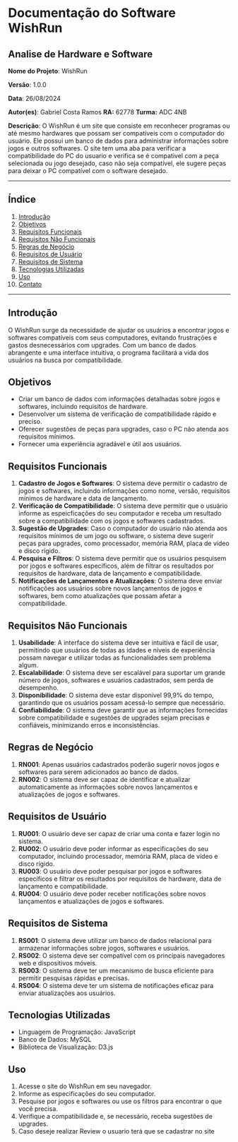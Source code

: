 # Documentação do Software WishRun

## Analise de Hardware e Software

**Nome do Projeto**: WishRun 

**Versão**: 1.0.0

**Data**: 26/08/2024

**Autor(es)**: Gabriel Costa Ramos       **RA:** 62778   **Turma:** ADC 4NB

**Descrição**: O WishRun é um site que consiste em reconhecer programas ou até mesmo hardwares que possam ser compatíveis com o computador do usuário. Ele possui um banco de dados para administrar informações sobre jogos e outros softwares. O site tem uma aba para verificar a compatibilidade do PC do usuario e verifica se é compativel com a peça selecionada ou jogo desejado, caso não seja compatível, ele sugere peças para deixar o PC compatível com o software desejado.

---

## Índice

1. [Introdução](#introdução)
2. [Objetivos](#objetivos)
3. [Requisitos Funcionais](#requisitos-funcionais)
4. [Requisitos Não Funcionais](#requisitos-não-funcionais)
5. [Regras de Negócio](#regras-de-negócio)
6. [Requisitos de Usuário](#requisitos-de-usuário)
7. [Requisitos de Sistema](#requisitos-de-sistema)
8. [Tecnologias Utilizadas](#tecnologias-utilizadas)
10. [Uso](#uso)
13. [Contato](#contato)

---

## Introdução

O WishRun surge da necessidade de ajudar os usuários a encontrar jogos e softwares compatíveis com seus computadores, evitando frustrações e gastos desnecessários com upgrades. Com um banco de dados abrangente e uma interface intuitiva, o programa facilitará a vida dos usuários na busca por compatibilidade.

## Objetivos

- Criar um banco de dados com informações detalhadas sobre jogos e softwares, incluindo requisitos de hardware.
- Desenvolver um sistema de verificação de compatibilidade rápido e preciso.
- Oferecer sugestões de peças para upgrades, caso o PC não atenda aos requisitos mínimos.
- Fornecer uma experiência agradável e útil aos usuários.

## Requisitos Funcionais

1. **Cadastro de Jogos e Softwares**: O sistema deve permitir o cadastro de jogos e softwares, incluindo informações como nome, versão, requisitos mínimos de hardware e data de lançamento.
2. **Verificação de Compatibilidade**: O sistema deve permitir que o usuário informe as espeicficações do seu computador e receba um resultado sobre a compatibilidade com os jogos e softwares cadastrados.
3. **Sugestão de Upgrades**: Caso o computador do usuário não atenda aos requisitos mínimos de um jogo ou software, o sistema deve sugerir peças para upgrades, como processador, memória RAM, placa de vídeo e disco rígido.
4. **Pesquisa e Filtros**: O sistema deve permitir que os usuários pesquisem por jogos e softwares específicos, além de filtrar os resultados por requisitos de hardware, data de lançamento e compatibilidade.
5. **Notificações de Lançamentos e Atualizações**: O sistema deve enviar notificações aos usuários sobre novos lançamentos de jogos e softwares, bem como atualizações que possam afetar a compatibilidade.

## Requisitos Não Funcionais

1. **Usabilidade**: A interface do sistema deve ser intuitiva e fácil de usar, permitindo que usuários de todas as idades e níveis de experiência possam navegar e utilizar todas as funcionalidades sem problema algum.
2. **Escalabilidade**: O sistema deve ser escalável para suportar um grande número de jogos, softwares e usuários cadastrados, sem perda de desempenho.
3. **Disponibilidade**: O sistema deve estar disponível 99,9% do tempo, garantindo que os usuários possam acessá-lo sempre que necessário.
4. **Confiabilidade**: O sistema deve garantir que as informações fornecidas sobre compatibilidade e sugestões de upgrades sejam precisas e confiáveis, minimizando erros e inconsistências.

## Regras de Negócio

1. **RN001**: Apenas usuários cadastrados poderão sugerir novos jogos e softwares para serem adicionados ao banco de dados.
2. **RN002**: O sistema deve ser capaz de identificar e atualizar automaticamente as informações sobre novos lançamentos e atualizações de jogos e softwares.

## Requisitos de Usuário

1. **RU001**: O usuário deve ser capaz de criar uma conta e fazer login no sistema.
2. **RU002**: O usuário deve poder informar as especificações do seu computador, incluindo processador, memória RAM, placa de vídeo e disco rígido.
3. **RU003**: O usuário deve poder pesquisar por jogos e softwares específicos e filtrar os resultados por requisitos de hardware, data de lançamento e compatibilidade.
4. **RU004**: O usuário deve poder receber notificações sobre novos lançamentos e atualizações de jogos e softwares.

## Requisitos de Sistema

1. **RS001**: O sistema deve utilizar um banco de dados relacional para armazenar informações sobre jogos, softwares e usuários.
2. **RS002**: O sistema deve ser compatível com os principais navegadores web e dispositivos móveis.
3. **RS003**: O sistema deve ter um mecanismo de busca eficiente para permitir pesquisas rápidas e precisas.
4. **RS004**: O sistema deve ter um sistema de notificações eficaz para enviar atualizações aos usuários.

## Tecnologias Utilizadas

- Linguagem de Programação: JavaScript
- Banco de Dados: MySQL
- Biblioteca de Visualização: D3.js


## Uso

1. Acesse o site do WishRun em seu navegador.
2. Informe as especificações do seu computador.
3. Pesquise por jogos e softwares ou use os filtros para encontrar o que você precisa.
4. Verifique a compatibilidade e, se necessário, receba sugestões de upgrades.
5. Caso deseje realizar Review o usuario terá que se cadastrar no site